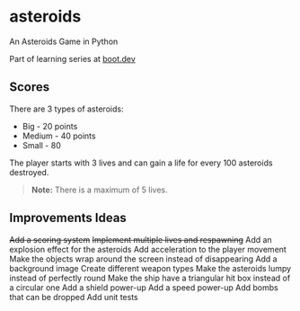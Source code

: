 # asteroids

An Asteroids Game in Python

Part of learning series at [boot.dev](https://boot.dev/)

## Scores

There are 3 types of asteroids:

* Big - 20 points
* Medium - 40 points
* Small - 80

The player starts with 3 lives and can gain a life for every 100 asteroids destroyed.

> **Note:**
> There is a maximum of 5 lives.

## Improvements Ideas

~~Add a scoring system~~
~~Implement multiple lives and respawning~~
Add an explosion effect for the asteroids
Add acceleration to the player movement
Make the objects wrap around the screen instead of disappearing
Add a background image
Create different weapon types
Make the asteroids lumpy instead of perfectly round
Make the ship have a triangular hit box instead of a circular one
Add a shield power-up
Add a speed power-up
Add bombs that can be dropped
Add unit tests
